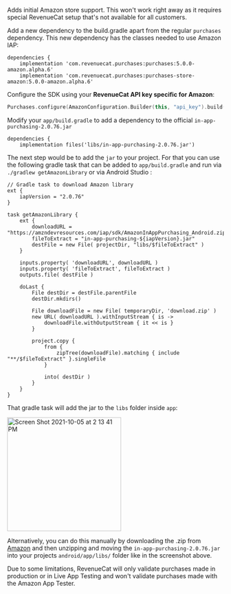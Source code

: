 Adds initial Amazon store support. This won't work right away as it requires special RevenueCat setup that's not available for all customers.

Add a new dependency to the build.gradle apart from the regular `purchases` dependency. This new dependency has the classes needed to use Amazon IAP:

```
dependencies {
    implementation 'com.revenuecat.purchases:purchases:5.0.0-amazon.alpha.6'
    implementation 'com.revenuecat.purchases:purchases-store-amazon:5.0.0-amazon.alpha.6'
```

Configure the SDK using your **RevenueCat API key specific for Amazon**:

```kotlin
Purchases.configure(AmazonConfiguration.Builder(this, "api_key").build())
```

Modify your `app/build.gradle` to add a dependency to the official `in-app-purchasing-2.0.76.jar`

```
dependencies {
    implementation files('libs/in-app-purchasing-2.0.76.jar')
```

The next step would be to add the `jar` to your project. For that you can use the following gradle task that can be added to `app/build.gradle` and run via `./gradlew getAmazonLibrary` or via Android Studio :

```
// Gradle task to download Amazon library
ext {
    iapVersion = "2.0.76"
}

task getAmazonLibrary {
    ext {
        downloadURL = "https://amzndevresources.com/iap/sdk/AmazonInAppPurchasing_Android.zip"
        fileToExtract = "in-app-purchasing-${iapVersion}.jar"
        destFile = new File( projectDir, "libs/$fileToExtract" )
    }

    inputs.property( 'downloadURL', downloadURL )
    inputs.property( 'fileToExtract', fileToExtract )
    outputs.file( destFile )

    doLast {
        File destDir = destFile.parentFile
        destDir.mkdirs()

        File downloadFile = new File( temporaryDir, 'download.zip' )
        new URL( downloadURL ).withInputStream { is ->
            downloadFile.withOutputStream { it << is }
        }

        project.copy {
            from {
                zipTree(downloadFile).matching { include "**/$fileToExtract" }.singleFile
            }

            into( destDir )
        }
    }
}
```

That gradle task will add the jar to the `libs` folder inside `app`:

<img width="265" alt="Screen Shot 2021-10-05 at 2 13 41 PM" src="https://user-images.githubusercontent.com/664544/136103548-bb58f01d-12ad-4053-8ae1-6523ffd8e84e.png">

Alternatively, you can do this manually by downloading the .zip from [Amazon](https://amzndevresources.com/iap/sdk/AmazonInAppPurchasing_Android.zip) and then unzipping and moving the `in-app-purchasing-2.0.76.jar` into your projects `android/app/libs/` folder like in the screenshot above.

Due to some limitations, RevenueCat will only validate purchases made in production or in Live App Testing and won't validate purchases made with the Amazon App Tester.
